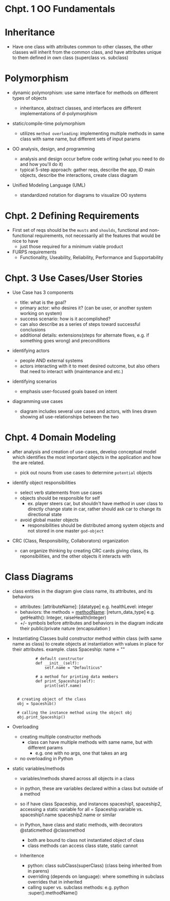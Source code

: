 # Chpt. 1 OO Fundamentals

# Inheritance
- Have one class with attributes common to other classes, the other classes will inherit from the common class, and have attributes unique to them defined in own class (superclass vs. subclass)
# Polymorphism
- dynamic polymorphism: use same interface for methods on different types of objects
    - inheritance, abstract classes, and interfaces are different implementations of d-polymorphism
- static/compile-time polymorphism
    -  utilizes `method overloading`: implementing multiple methods in same class with same name, but different sets of input params

- OO analysis, design, and programming
    - analysis and design occur before code writing (what you need to do and how you'll do it)
    - typical 5-step approach: gather reqs, describe the app, ID main objects, describe the interactions, create class diagram

- Unified Modeling Language (UML)
    - standardized notation for diagrams to visualize OO systems

# Chpt. 2 Defining Requirements
- First set of reqs should be the `musts` and `shoulds`, functional and non-functional requirements, not necessarily all the features that would be nice to have
    - just those required for a minimum viable product
- FURPS requirements
    - Functionality, Useability, Reliability, Performance and Supportability

# Chpt. 3 Use Cases/User Stories
- Use Case has 3 components
    - title: what is the goal?
    - primary actor: who desires it? (can be user, or another system working on system)
    - success scenario: how is it accomplished?
    - can also describe as a series of steps toward successful conclusions
    - additional details: extensions(steps for alternate flows, e.g. if something goes wrong) and preconditions

- identifying actors
    - people AND external systems
    - actors interacting with it to meet desired outcome, but also others that need to interact with (maintenance and etc.)
- identifying scenarios
    - emphasis user-focused goals based on intent
- diagramming use cases
    - diagram includes several use cases and actors, with lines drawn showing all use-relationships between the two

# Chpt. 4 Domain Modeling
- after analysis and creation of use-cases, develop conceptual model which identifies the most important objects in the application and how the are related.
    -  pick out nouns from use cases to determine `potential` objects

- identify object responsibilities
    - select verb statements from use cases
    - objects should be responsible for self
        - ex. player steers car, but shouldn't have method in user class to directly change state in car, rather should ask car to change its directional state
    - avoid global master objects
        - responsibilities should be distributed among system objects and not stored in one master `god-object`
- CRC (Class, Responsibility, Collaborators) organization
    - can organize thinking by creating CRC cards giving class, its reponsibilities, and the other objects it interacts with

# Class Diagrams
- class entities in the diagram give class name, its attributes, and its behaviors
    - attributes: [attributeName]: [datatype] e.g. healthLevel: integer
    - behaviors: the methods = [methodName](params): [return_data_type] e.g. getHealth(): Integer, raiseHealth(Integer)
    - +/- symbols before attributes and behaviors in the diagram indicate their public/private nature (encapsulation )

- Instantiating Classes
    build constructor method within class (with same name as class) to create objects at instantiation with values in place for their attributes. 
            example.
            class Spaceship: 
                name = "" 
            
                # default constructor 
                def __init__(self): 
                    self.name = "Defaulticus"
            
                # a method for printing data members 
                def print_Spaceship(self): 
                    print(self.name) 
        
        
        # creating object of the class 
        obj = Spaceshib() 
        
        # calling the instance method using the object obj 
        obj.print_Spaceship()

- Overloading
    - creating multiple constructor methods
        - class can have multiple methods with same name, but with different params
            - e.g. one with no args, one that takes an arg
    - no overloading in Python

- static variables/methods
    - variables/methods shared across all objects in a class
    - in python, these are variables declared within a class but outside of a method
    - so if have class Spaceship, and instances spaceship1, spaceship2, accessing a static variable for all = Spaceship.variable vs. spaceship1.name spaceship2.name or similar
    - in Python, have class and static methods, with decorators @staticmethod @classmethod
        - both are bound to class not instantiated object of class
        - class methods can access class state, static cannot
    
    - Inheritence
        - python: class subClass(superClass) (class being inherited from in parens)
        - overriding (depends on language): where something in subclass overrides that in inherited
        - calling super vs. subclass methods: e.g. python :super().methodName()